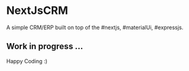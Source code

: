 # NextJsCRM
A simple CRM/ERP built on top of the #nextjs, #materialUi, #expressjs. 

## Work in progress ...

Happy Coding :)
